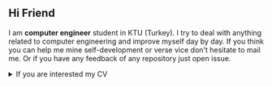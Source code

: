 ## Hi Friend

I am **computer engineer** student in KTU (Turkey). I try to deal with anything related to computer engineering and improve myself day by day. If you think you can help me mine self-development or verse vice don't hesitate to mail me. Or if you have any feedback of any repository just open issue. 


<details><summary>If you are interested my CV </summary>

[PDF Link](https://github.com/ErkinAbuzarli/ErkinAbuzarli/files/7653738/Resume_en.pdf)

<p align="center">
  <img  src="https://user-images.githubusercontent.com/56367952/144706229-2a467318-b521-4e3b-94dd-9b28092e5d47.png">

</p>

</details>






